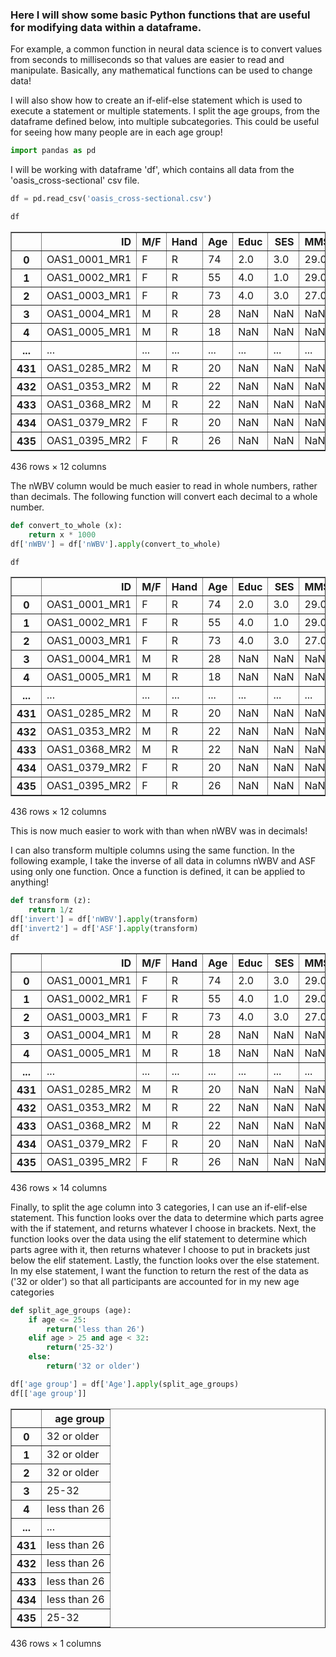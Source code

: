 ### Here I will show some basic Python functions that are useful for modifying data within a dataframe. 

For example, a common function in neural data science is to convert values from seconds to milliseconds so that values are easier to read and manipulate. Basically, any mathematical functions can be used to change data!

I will also show how to create an if-elif-else statement which is used to execute a statement or multiple statements. I split the age groups, from the dataframe defined below, into multiple subcategories. This could be useful for seeing how many people are in each age group!


```python
import pandas as pd
```

I will be working with dataframe 'df', which contains all data from the 'oasis_cross-sectional' csv file.


```python
df = pd.read_csv('oasis_cross-sectional.csv')
```


```python
df
```





<table border="1" class="dataframe">
  <thead>
    <tr style="text-align: right;">
      <th></th>
      <th>ID</th>
      <th>M/F</th>
      <th>Hand</th>
      <th>Age</th>
      <th>Educ</th>
      <th>SES</th>
      <th>MMSE</th>
      <th>CDR</th>
      <th>eTIV</th>
      <th>nWBV</th>
      <th>ASF</th>
      <th>Delay</th>
    </tr>
  </thead>
  <tbody>
    <tr>
      <th>0</th>
      <td>OAS1_0001_MR1</td>
      <td>F</td>
      <td>R</td>
      <td>74</td>
      <td>2.0</td>
      <td>3.0</td>
      <td>29.0</td>
      <td>0.0</td>
      <td>1344</td>
      <td>0.743</td>
      <td>1.306</td>
      <td>NaN</td>
    </tr>
    <tr>
      <th>1</th>
      <td>OAS1_0002_MR1</td>
      <td>F</td>
      <td>R</td>
      <td>55</td>
      <td>4.0</td>
      <td>1.0</td>
      <td>29.0</td>
      <td>0.0</td>
      <td>1147</td>
      <td>0.810</td>
      <td>1.531</td>
      <td>NaN</td>
    </tr>
    <tr>
      <th>2</th>
      <td>OAS1_0003_MR1</td>
      <td>F</td>
      <td>R</td>
      <td>73</td>
      <td>4.0</td>
      <td>3.0</td>
      <td>27.0</td>
      <td>0.5</td>
      <td>1454</td>
      <td>0.708</td>
      <td>1.207</td>
      <td>NaN</td>
    </tr>
    <tr>
      <th>3</th>
      <td>OAS1_0004_MR1</td>
      <td>M</td>
      <td>R</td>
      <td>28</td>
      <td>NaN</td>
      <td>NaN</td>
      <td>NaN</td>
      <td>NaN</td>
      <td>1588</td>
      <td>0.803</td>
      <td>1.105</td>
      <td>NaN</td>
    </tr>
    <tr>
      <th>4</th>
      <td>OAS1_0005_MR1</td>
      <td>M</td>
      <td>R</td>
      <td>18</td>
      <td>NaN</td>
      <td>NaN</td>
      <td>NaN</td>
      <td>NaN</td>
      <td>1737</td>
      <td>0.848</td>
      <td>1.010</td>
      <td>NaN</td>
    </tr>
    <tr>
      <th>...</th>
      <td>...</td>
      <td>...</td>
      <td>...</td>
      <td>...</td>
      <td>...</td>
      <td>...</td>
      <td>...</td>
      <td>...</td>
      <td>...</td>
      <td>...</td>
      <td>...</td>
      <td>...</td>
    </tr>
    <tr>
      <th>431</th>
      <td>OAS1_0285_MR2</td>
      <td>M</td>
      <td>R</td>
      <td>20</td>
      <td>NaN</td>
      <td>NaN</td>
      <td>NaN</td>
      <td>NaN</td>
      <td>1469</td>
      <td>0.847</td>
      <td>1.195</td>
      <td>2.0</td>
    </tr>
    <tr>
      <th>432</th>
      <td>OAS1_0353_MR2</td>
      <td>M</td>
      <td>R</td>
      <td>22</td>
      <td>NaN</td>
      <td>NaN</td>
      <td>NaN</td>
      <td>NaN</td>
      <td>1684</td>
      <td>0.790</td>
      <td>1.042</td>
      <td>40.0</td>
    </tr>
    <tr>
      <th>433</th>
      <td>OAS1_0368_MR2</td>
      <td>M</td>
      <td>R</td>
      <td>22</td>
      <td>NaN</td>
      <td>NaN</td>
      <td>NaN</td>
      <td>NaN</td>
      <td>1580</td>
      <td>0.856</td>
      <td>1.111</td>
      <td>89.0</td>
    </tr>
    <tr>
      <th>434</th>
      <td>OAS1_0379_MR2</td>
      <td>F</td>
      <td>R</td>
      <td>20</td>
      <td>NaN</td>
      <td>NaN</td>
      <td>NaN</td>
      <td>NaN</td>
      <td>1262</td>
      <td>0.861</td>
      <td>1.390</td>
      <td>2.0</td>
    </tr>
    <tr>
      <th>435</th>
      <td>OAS1_0395_MR2</td>
      <td>F</td>
      <td>R</td>
      <td>26</td>
      <td>NaN</td>
      <td>NaN</td>
      <td>NaN</td>
      <td>NaN</td>
      <td>1283</td>
      <td>0.834</td>
      <td>1.368</td>
      <td>39.0</td>
    </tr>
  </tbody>
</table>
<p>436 rows × 12 columns</p>
</div>



The nWBV column would be much easier to read in whole numbers, rather than decimals. The following function will convert each decimal to a whole number.


```python
def convert_to_whole (x):
    return x * 1000
df['nWBV'] = df['nWBV'].apply(convert_to_whole)

df
```





<table border="1" class="dataframe">
  <thead>
    <tr style="text-align: right;">
      <th></th>
      <th>ID</th>
      <th>M/F</th>
      <th>Hand</th>
      <th>Age</th>
      <th>Educ</th>
      <th>SES</th>
      <th>MMSE</th>
      <th>CDR</th>
      <th>eTIV</th>
      <th>nWBV</th>
      <th>ASF</th>
      <th>Delay</th>
    </tr>
  </thead>
  <tbody>
    <tr>
      <th>0</th>
      <td>OAS1_0001_MR1</td>
      <td>F</td>
      <td>R</td>
      <td>74</td>
      <td>2.0</td>
      <td>3.0</td>
      <td>29.0</td>
      <td>0.0</td>
      <td>1344</td>
      <td>743.0</td>
      <td>1.306</td>
      <td>NaN</td>
    </tr>
    <tr>
      <th>1</th>
      <td>OAS1_0002_MR1</td>
      <td>F</td>
      <td>R</td>
      <td>55</td>
      <td>4.0</td>
      <td>1.0</td>
      <td>29.0</td>
      <td>0.0</td>
      <td>1147</td>
      <td>810.0</td>
      <td>1.531</td>
      <td>NaN</td>
    </tr>
    <tr>
      <th>2</th>
      <td>OAS1_0003_MR1</td>
      <td>F</td>
      <td>R</td>
      <td>73</td>
      <td>4.0</td>
      <td>3.0</td>
      <td>27.0</td>
      <td>0.5</td>
      <td>1454</td>
      <td>708.0</td>
      <td>1.207</td>
      <td>NaN</td>
    </tr>
    <tr>
      <th>3</th>
      <td>OAS1_0004_MR1</td>
      <td>M</td>
      <td>R</td>
      <td>28</td>
      <td>NaN</td>
      <td>NaN</td>
      <td>NaN</td>
      <td>NaN</td>
      <td>1588</td>
      <td>803.0</td>
      <td>1.105</td>
      <td>NaN</td>
    </tr>
    <tr>
      <th>4</th>
      <td>OAS1_0005_MR1</td>
      <td>M</td>
      <td>R</td>
      <td>18</td>
      <td>NaN</td>
      <td>NaN</td>
      <td>NaN</td>
      <td>NaN</td>
      <td>1737</td>
      <td>848.0</td>
      <td>1.010</td>
      <td>NaN</td>
    </tr>
    <tr>
      <th>...</th>
      <td>...</td>
      <td>...</td>
      <td>...</td>
      <td>...</td>
      <td>...</td>
      <td>...</td>
      <td>...</td>
      <td>...</td>
      <td>...</td>
      <td>...</td>
      <td>...</td>
      <td>...</td>
    </tr>
    <tr>
      <th>431</th>
      <td>OAS1_0285_MR2</td>
      <td>M</td>
      <td>R</td>
      <td>20</td>
      <td>NaN</td>
      <td>NaN</td>
      <td>NaN</td>
      <td>NaN</td>
      <td>1469</td>
      <td>847.0</td>
      <td>1.195</td>
      <td>2.0</td>
    </tr>
    <tr>
      <th>432</th>
      <td>OAS1_0353_MR2</td>
      <td>M</td>
      <td>R</td>
      <td>22</td>
      <td>NaN</td>
      <td>NaN</td>
      <td>NaN</td>
      <td>NaN</td>
      <td>1684</td>
      <td>790.0</td>
      <td>1.042</td>
      <td>40.0</td>
    </tr>
    <tr>
      <th>433</th>
      <td>OAS1_0368_MR2</td>
      <td>M</td>
      <td>R</td>
      <td>22</td>
      <td>NaN</td>
      <td>NaN</td>
      <td>NaN</td>
      <td>NaN</td>
      <td>1580</td>
      <td>856.0</td>
      <td>1.111</td>
      <td>89.0</td>
    </tr>
    <tr>
      <th>434</th>
      <td>OAS1_0379_MR2</td>
      <td>F</td>
      <td>R</td>
      <td>20</td>
      <td>NaN</td>
      <td>NaN</td>
      <td>NaN</td>
      <td>NaN</td>
      <td>1262</td>
      <td>861.0</td>
      <td>1.390</td>
      <td>2.0</td>
    </tr>
    <tr>
      <th>435</th>
      <td>OAS1_0395_MR2</td>
      <td>F</td>
      <td>R</td>
      <td>26</td>
      <td>NaN</td>
      <td>NaN</td>
      <td>NaN</td>
      <td>NaN</td>
      <td>1283</td>
      <td>834.0</td>
      <td>1.368</td>
      <td>39.0</td>
    </tr>
  </tbody>
</table>
<p>436 rows × 12 columns</p>
</div>



This is now much easier to work with than when nWBV was in decimals!

I can also transform multiple columns using the same function. In the following example, I take the inverse of all data in columns nWBV and ASF using only one function. Once a function is defined, it can be applied to anything!


```python
def transform (z):
    return 1/z
df['invert'] = df['nWBV'].apply(transform)
df['invert2'] = df['ASF'].apply(transform)
df
```




<div>
<style scoped>
    .dataframe tbody tr th:only-of-type {
        vertical-align: middle;
    }

    .dataframe tbody tr th {
        vertical-align: top;
    }

    .dataframe thead th {
        text-align: right;
    }
</style>
<table border="1" class="dataframe">
  <thead>
    <tr style="text-align: right;">
      <th></th>
      <th>ID</th>
      <th>M/F</th>
      <th>Hand</th>
      <th>Age</th>
      <th>Educ</th>
      <th>SES</th>
      <th>MMSE</th>
      <th>CDR</th>
      <th>eTIV</th>
      <th>nWBV</th>
      <th>ASF</th>
      <th>Delay</th>
      <th>invert</th>
      <th>invert2</th>
    </tr>
  </thead>
  <tbody>
    <tr>
      <th>0</th>
      <td>OAS1_0001_MR1</td>
      <td>F</td>
      <td>R</td>
      <td>74</td>
      <td>2.0</td>
      <td>3.0</td>
      <td>29.0</td>
      <td>0.0</td>
      <td>1344</td>
      <td>743.0</td>
      <td>1.306</td>
      <td>NaN</td>
      <td>0.001346</td>
      <td>0.765697</td>
    </tr>
    <tr>
      <th>1</th>
      <td>OAS1_0002_MR1</td>
      <td>F</td>
      <td>R</td>
      <td>55</td>
      <td>4.0</td>
      <td>1.0</td>
      <td>29.0</td>
      <td>0.0</td>
      <td>1147</td>
      <td>810.0</td>
      <td>1.531</td>
      <td>NaN</td>
      <td>0.001235</td>
      <td>0.653168</td>
    </tr>
    <tr>
      <th>2</th>
      <td>OAS1_0003_MR1</td>
      <td>F</td>
      <td>R</td>
      <td>73</td>
      <td>4.0</td>
      <td>3.0</td>
      <td>27.0</td>
      <td>0.5</td>
      <td>1454</td>
      <td>708.0</td>
      <td>1.207</td>
      <td>NaN</td>
      <td>0.001412</td>
      <td>0.828500</td>
    </tr>
    <tr>
      <th>3</th>
      <td>OAS1_0004_MR1</td>
      <td>M</td>
      <td>R</td>
      <td>28</td>
      <td>NaN</td>
      <td>NaN</td>
      <td>NaN</td>
      <td>NaN</td>
      <td>1588</td>
      <td>803.0</td>
      <td>1.105</td>
      <td>NaN</td>
      <td>0.001245</td>
      <td>0.904977</td>
    </tr>
    <tr>
      <th>4</th>
      <td>OAS1_0005_MR1</td>
      <td>M</td>
      <td>R</td>
      <td>18</td>
      <td>NaN</td>
      <td>NaN</td>
      <td>NaN</td>
      <td>NaN</td>
      <td>1737</td>
      <td>848.0</td>
      <td>1.010</td>
      <td>NaN</td>
      <td>0.001179</td>
      <td>0.990099</td>
    </tr>
    <tr>
      <th>...</th>
      <td>...</td>
      <td>...</td>
      <td>...</td>
      <td>...</td>
      <td>...</td>
      <td>...</td>
      <td>...</td>
      <td>...</td>
      <td>...</td>
      <td>...</td>
      <td>...</td>
      <td>...</td>
      <td>...</td>
      <td>...</td>
    </tr>
    <tr>
      <th>431</th>
      <td>OAS1_0285_MR2</td>
      <td>M</td>
      <td>R</td>
      <td>20</td>
      <td>NaN</td>
      <td>NaN</td>
      <td>NaN</td>
      <td>NaN</td>
      <td>1469</td>
      <td>847.0</td>
      <td>1.195</td>
      <td>2.0</td>
      <td>0.001181</td>
      <td>0.836820</td>
    </tr>
    <tr>
      <th>432</th>
      <td>OAS1_0353_MR2</td>
      <td>M</td>
      <td>R</td>
      <td>22</td>
      <td>NaN</td>
      <td>NaN</td>
      <td>NaN</td>
      <td>NaN</td>
      <td>1684</td>
      <td>790.0</td>
      <td>1.042</td>
      <td>40.0</td>
      <td>0.001266</td>
      <td>0.959693</td>
    </tr>
    <tr>
      <th>433</th>
      <td>OAS1_0368_MR2</td>
      <td>M</td>
      <td>R</td>
      <td>22</td>
      <td>NaN</td>
      <td>NaN</td>
      <td>NaN</td>
      <td>NaN</td>
      <td>1580</td>
      <td>856.0</td>
      <td>1.111</td>
      <td>89.0</td>
      <td>0.001168</td>
      <td>0.900090</td>
    </tr>
    <tr>
      <th>434</th>
      <td>OAS1_0379_MR2</td>
      <td>F</td>
      <td>R</td>
      <td>20</td>
      <td>NaN</td>
      <td>NaN</td>
      <td>NaN</td>
      <td>NaN</td>
      <td>1262</td>
      <td>861.0</td>
      <td>1.390</td>
      <td>2.0</td>
      <td>0.001161</td>
      <td>0.719424</td>
    </tr>
    <tr>
      <th>435</th>
      <td>OAS1_0395_MR2</td>
      <td>F</td>
      <td>R</td>
      <td>26</td>
      <td>NaN</td>
      <td>NaN</td>
      <td>NaN</td>
      <td>NaN</td>
      <td>1283</td>
      <td>834.0</td>
      <td>1.368</td>
      <td>39.0</td>
      <td>0.001199</td>
      <td>0.730994</td>
    </tr>
  </tbody>
</table>
<p>436 rows × 14 columns</p>
</div>



Finally, to split the age column into 3 categories, I can use an if-elif-else statement. This function looks over the data to determine which parts agree with the if statement, and returns whatever I choose in brackets. Next, the function looks over the data using the elif statement to determine which parts agree with it, then returns whatever I choose to put in brackets just below the elif statement. Lastly, the function looks over the else statement. In my else statement, I want the function to return the rest of the data as ('32 or older') so that all participants are accounted for in my new age categories


```python
def split_age_groups (age):
    if age <= 25:
        return('less than 26')
    elif age > 25 and age < 32:
        return('25-32')
    else:
        return('32 or older')

df['age group'] = df['Age'].apply(split_age_groups)
df[['age group']]
```




<div>
<style scoped>
    .dataframe tbody tr th:only-of-type {
        vertical-align: middle;
    }

    .dataframe tbody tr th {
        vertical-align: top;
    }

    .dataframe thead th {
        text-align: right;
    }
</style>
<table border="1" class="dataframe">
  <thead>
    <tr style="text-align: right;">
      <th></th>
      <th>age group</th>
    </tr>
  </thead>
  <tbody>
    <tr>
      <th>0</th>
      <td>32 or older</td>
    </tr>
    <tr>
      <th>1</th>
      <td>32 or older</td>
    </tr>
    <tr>
      <th>2</th>
      <td>32 or older</td>
    </tr>
    <tr>
      <th>3</th>
      <td>25-32</td>
    </tr>
    <tr>
      <th>4</th>
      <td>less than 26</td>
    </tr>
    <tr>
      <th>...</th>
      <td>...</td>
    </tr>
    <tr>
      <th>431</th>
      <td>less than 26</td>
    </tr>
    <tr>
      <th>432</th>
      <td>less than 26</td>
    </tr>
    <tr>
      <th>433</th>
      <td>less than 26</td>
    </tr>
    <tr>
      <th>434</th>
      <td>less than 26</td>
    </tr>
    <tr>
      <th>435</th>
      <td>25-32</td>
    </tr>
  </tbody>
</table>
<p>436 rows × 1 columns</p>
</div>


